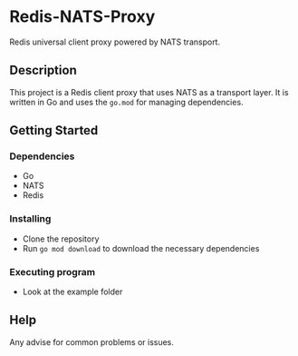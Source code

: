 # Redis-NATS-Proxy

Redis universal client proxy powered by NATS transport.

## Description

This project is a Redis client proxy that uses NATS as a transport layer.
It is written in Go and uses the `go.mod` for managing dependencies.

## Getting Started

### Dependencies

- Go
- NATS
- Redis

### Installing

- Clone the repository
- Run `go mod download` to download the necessary dependencies

### Executing program

- Look at the example folder

## Help

Any advise for common problems or issues.
